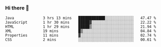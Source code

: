 ### Hi there 👋

<!--START_SECTION:waka-->

```text
Java             3 hrs 13 mins   ████████████░░░░░░░░░░░░░   47.47 %
JavaScript       1 hr 30 mins    █████▓░░░░░░░░░░░░░░░░░░░   22.22 %
HTML             1 hr 29 mins    █████▒░░░░░░░░░░░░░░░░░░░   21.94 %
XML              19 mins         █▒░░░░░░░░░░░░░░░░░░░░░░░   04.84 %
Properties       11 mins         ▓░░░░░░░░░░░░░░░░░░░░░░░░   02.74 %
CSS              2 mins          ░░░░░░░░░░░░░░░░░░░░░░░░░   00.61 %
```

<!--END_SECTION:waka-->

<!--
**Jonas-VanHaeken/Jonas-VanHaeken** is a ✨ _special_ ✨ repository because its `README.md` (this file) appears on your GitHub profile.

Here are some ideas to get you started:

- 🔭 I’m currently working on ...
- 🌱 I’m currently learning ...
- 👯 I’m looking to collaborate on ...
- 🤔 I’m looking for help with ...
- 💬 Ask me about ...
- 📫 How to reach me: ...
- 😄 Pronouns: ...
- ⚡ Fun fact: ...
-->
